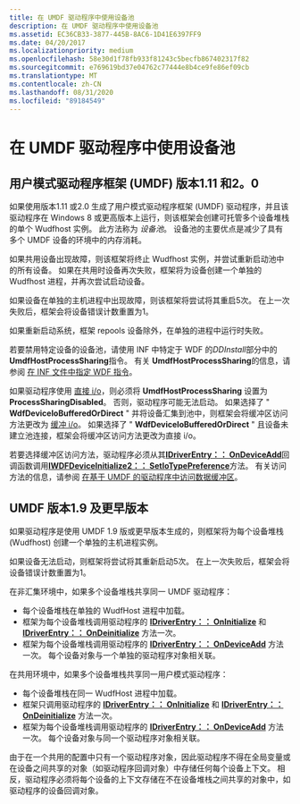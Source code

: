 ```yaml
---
title: 在 UMDF 驱动程序中使用设备池
description: 在 UMDF 驱动程序中使用设备池
ms.assetid: EC36CB33-3877-445B-8AC6-1D41E6397FF9
ms.date: 04/20/2017
ms.localizationpriority: medium
ms.openlocfilehash: 58e30d1f78fb933f81243c5becfb867402317f82
ms.sourcegitcommit: e769619bd37e04762c77444e8b4ce9fe86ef09cb
ms.translationtype: MT
ms.contentlocale: zh-CN
ms.lasthandoff: 08/31/2020
ms.locfileid: "89184549"
---
```

# <a name="using-device-pooling-in-umdf-drivers"></a>在 UMDF 驱动程序中使用设备池


## <a name="user-mode-driver-framework-umdf-versions-111-and-20"></a>用户模式驱动程序框架 (UMDF) 版本1.11 和2。0


如果使用版本1.11 或2.0 生成了用户模式驱动程序框架 (UMDF) 驱动程序，并且该驱动程序在 Windows 8 或更高版本上运行，则该框架会创建可托管多个设备堆栈的单个 Wudfhost 实例。 此方法称为 *设备池*。 设备池的主要优点是减少了具有多个 UMDF 设备的环境中的内存消耗。

如果共用设备出现故障，则该框架将终止 Wudfhost 实例，并尝试重新启动池中的所有设备。 如果在共用时设备再次失败，框架将为设备创建一个单独的 Wudfhost 进程，并再次尝试启动设备。

如果设备在单独的主机进程中出现故障，则该框架将尝试将其重启5次。 在上一次失败后，框架会将设备错误计数重置为1。

如果重新启动系统，框架 repools 设备除外，在单独的进程中运行时失败。

若要禁用特定设备的设备池，请使用 INF 中特定于 WDF 的*DDInstall*部分中的**UmdfHostProcessSharing**指令。 有关 **UmdfHostProcessSharing**的信息，请参阅 [在 INF 文件中指定 WDF 指令](specifying-wdf-directives-in-inf-files.md)。

如果驱动程序使用 [直接 i/o](./accessing-data-buffers-in-umdf-1-x-drivers.md)，则必须将 **UmdfHostProcessSharing** 设置为 **ProcessSharingDisabled**。 否则，驱动程序可能无法启动。 如果选择了 " **WdfDeviceIoBufferedOrDirect** " 并将设备汇集到池中，则框架会将缓冲区访问方法更改为 [缓冲 i/o](./accessing-data-buffers-in-umdf-1-x-drivers.md)。 如果选择了 " **WdfDeviceIoBufferedOrDirect** " 且设备未建立池连接，框架会将缓冲区访问方法更改为直接 i/o。

若要选择缓冲区访问方法，驱动程序必须从其[**IDriverEntry：： OnDeviceAdd**](/windows-hardware/drivers/ddi/wudfddi/nf-wudfddi-idriverentry-ondeviceadd)回调函数调用[**IWDFDeviceInitialize2：： SetIoTypePreference**](/windows-hardware/drivers/ddi/wudfddi/nf-wudfddi-iwdfdeviceinitialize2-setiotypepreference)方法。 有关访问方法的信息，请参阅 [在基于 UMDF 的驱动程序中访问数据缓冲区](./accessing-data-buffers-in-umdf-1-x-drivers.md)。

## <a name="umdf-versions-19-and-earlier"></a>UMDF 版本1.9 及更早版本


如果驱动程序是使用 UMDF 1.9 版或更早版本生成的，则框架将为每个设备堆栈 (Wudfhost) 创建一个单独的主机进程实例。

如果设备无法启动，则框架将尝试将其重新启动5次。 在上一次失败后，框架会将设备错误计数重置为1。

在非汇集环境中，如果多个设备堆栈共享同一 UMDF 驱动程序：

-   每个设备堆栈在单独的 WudfHost 进程中加载。
-   框架为每个设备堆栈调用驱动程序的 [**IDriverEntry：： OnInitialize**](/windows-hardware/drivers/ddi/wudfddi/nf-wudfddi-idriverentry-oninitialize) 和 [**IDriverEntry：： OnDeinitialize**](/windows-hardware/drivers/ddi/wudfddi/nf-wudfddi-idriverentry-ondeinitialize) 方法一次。
-   框架为每个设备堆栈调用驱动程序的 [**IDriverEntry：： OnDeviceAdd**](/windows-hardware/drivers/ddi/wudfddi/nf-wudfddi-idriverentry-ondeviceadd) 方法一次。 每个设备对象与一个单独的驱动程序对象相关联。

在共用环境中，如果多个设备堆栈共享同一用户模式驱动程序：

-   每个设备堆栈在同一 WudfHost 进程中加载。
-   框架只调用驱动程序的 [**IDriverEntry：： OnInitialize**](/windows-hardware/drivers/ddi/wudfddi/nf-wudfddi-idriverentry-oninitialize) 和 [**IDriverEntry：： OnDeinitialize**](/windows-hardware/drivers/ddi/wudfddi/nf-wudfddi-idriverentry-ondeinitialize) 方法一次。
-   框架为每个设备堆栈调用驱动程序的 [**IDriverEntry：： OnDeviceAdd**](/windows-hardware/drivers/ddi/wudfddi/nf-wudfddi-idriverentry-ondeviceadd) 方法一次。 每个设备对象与同一个驱动程序对象相关联。

由于在一个共用的配置中只有一个驱动程序对象，因此驱动程序不得在全局变量或在设备之间共享的对象（如驱动程序回调对象）中存储任何每个设备上下文。 相反，驱动程序必须将每个设备的上下文存储在不在设备堆栈之间共享的对象中，如驱动程序的设备回调对象。

 

